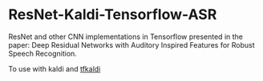 # ResNet-Kaldi-Tensorflow-ASR

ResNet and other CNN implementations in Tensorflow presented in the paper: 
Deep Residual Networks with Auditory Inspired Features for Robust Speech Recognition.

To use with kaldi and [tfkaldi](https://github.com/vrenkens/tfkaldi)
